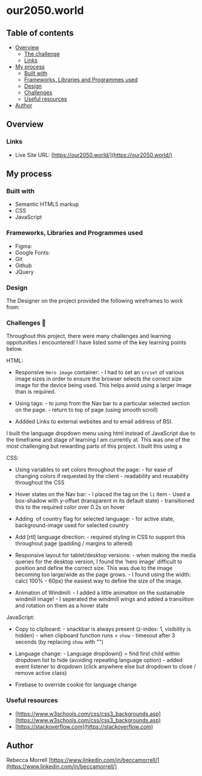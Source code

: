 # our2050.world 



## Table of contents

- [Overview](#overview)
  - [The challenge](#the-challenge)
  - [Links](#links)
- [My process](#my-process)
  - [Built with](#built-with)
  - [Frameworks, Libraries and Programmes used](#frameworks-libraries-and-programmes-used)
  - [Design](#design)
  - [Challenges](#challenges)
  - [Useful resources](#useful-resources)
- [Author](#author)

## Overview


### Links

- Live Site URL: [https://our2050.world/](https://our2050.world/)

## My process

### Built with

- Semantic HTML5 markup
- CSS 
- JavaScript

### Frameworks, Libraries and Programmes used

- Figma: 
- Google Fonts:
- Git 
- Github 
- JQuery

### Design

The Designer on the project provided the following wireframes to work from: 




### Challenges 🧠

Throughout this project, there were many challenges and learning oppotunities I encountered! I have listed some of the key learning points below.

HTML: 
- Responsive `Hero image` container: 
                - I had to set an `srcset` of various image sizes in order to ensure the browser selects the correct size image for the device being used. This helps avoid using a larger image than is required. 

- Using <a> tags:
                - to jump from the Nav bar to a particular selected section on the page. 
                - return to top of page (using smooth scroll)
- Addded Links to external websites and to email address of BSI.

I built the language dropdown menu using html instead of JavaScript due to the timeframe and stage of learning I am currently at. This was one of the most challenging but rewarding parts of this project. I built this using a 


CSS: 
- Using variables to set colors throughout the page:
                                - for ease of changing colors if requested by the client 
                                - readability and reusability throughout the CSS 

- Hover states on the Nav bar:
                        - I placed the <a> tag on the `li` item 
                        - Used a box-shadow with y-offset (transparent in its default state)
                        - transitioned this to the required color over 0.2s on hover 

- Adding <img> of country flag for selected language:
                                    - for active state, background-image used for selected country 

- Add [rtl] language direction:
                        - required styling in CSS to support this throughout page (padding / margins to altered)

- Responsive layout for tablet/desktop versions:
                                    - when making the media queries for the desktop version, I found the 'hero image' difficult to position and define the correct size. This was due to the image becoming too large/wide as the page grows.
                                    - I found using the width: calc( 100% - 60px) the easiest way to define the size of the image. 

- Animation of Windmill: 
                        - I added a little animation on the sustainable windmill image!
                        - I seperated the windmill wings and added a transiition and rotation on them as a hover state    


JavaScript: 
- Copy to clipboard: 
                - snackbar is always present (z-index: 1, visibility is hidden)
                - when clipboard function runs = `show`
                - timesout after 3 seconds (by replacing `show` with "")

- Language change: 
                - Language dropdown() = find first child within dropdown list to hide (avoiding repeating language  option)
                - added event listener to dropdown (click anywhere else but dropdown to close / remove active class)

- Firebase to override cookie for language change
 


### Useful resources

- [https://www.w3schools.com/css/css3_backgrounds.asp](https://www.w3schools.com/css/css3_backgrounds.asp) 
- [https://stackoverflow.com](https://stackoverflow.com)


## Author

Rebecca Morrell [https://www.linkedin.com/in/beccamorrell/](https://www.linkedin.com/in/beccamorrell/)

